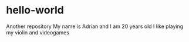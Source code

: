 # hello-world
Another repository
My name is Adrian and I am 20 years old
I like playing my violin and videogames
